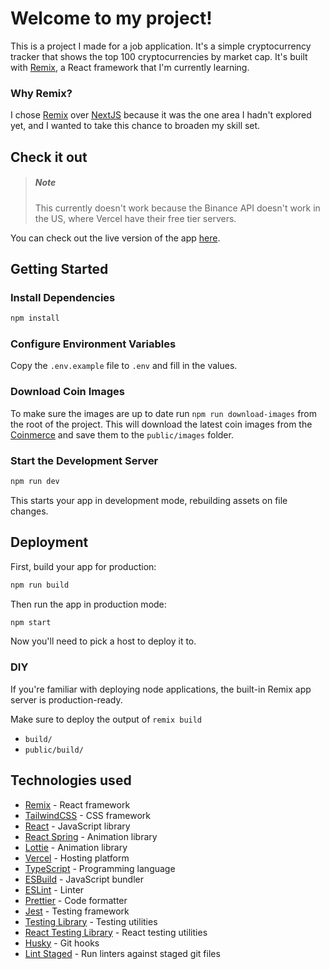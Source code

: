 # Welcome to my project!

This is a project I made for a job application. It's a simple cryptocurrency tracker that shows the top 100 cryptocurrencies by market cap. It's built with [Remix](https://remix.run), a React framework that I'm currently learning.

### Why Remix?

I chose [Remix](https://remix.run) over [NextJS](https://nextjs.org) because it was the one area I hadn't explored yet, and I wanted to take this chance to broaden my skill set.

## Check it out

> ##### Note
>
> This currently doesn't work because the Binance API doesn't work in the US, where Vercel have their free tier servers.

You can check out the live version of the app [here](https://coinmerce-assignment.vercel.app).

## Getting Started

### Install Dependencies

```sh
npm install
```

### Configure Environment Variables

Copy the `.env.example` file to `.env` and fill in the values.

### Download Coin Images

To make sure the images are up to date run `npm run download-images` from the root of the project.
This will download the latest coin images from the [Coinmerce](https://coinmerce.io) and save them to the `public/images` folder.

### Start the Development Server

```sh
npm run dev
```

This starts your app in development mode, rebuilding assets on file changes.

## Deployment

First, build your app for production:

```sh
npm run build
```

Then run the app in production mode:

```sh
npm start
```

Now you'll need to pick a host to deploy it to.

### DIY

If you're familiar with deploying node applications, the built-in Remix app server is production-ready.

Make sure to deploy the output of `remix build`

- `build/`
- `public/build/`

## Technologies used

- [Remix](https://remix.run) - React framework
- [TailwindCSS](https://tailwindcss.com) - CSS framework
- [React](https://reactjs.org) - JavaScript library
- [React Spring](https://react-spring.io) - Animation library
- [Lottie](https://airbnb.design/lottie) - Animation library
- [Vercel](https://vercel.com) - Hosting platform
- [TypeScript](https://www.typescriptlang.org) - Programming language
- [ESBuild](https://esbuild.github.io) - JavaScript bundler
- [ESLint](https://eslint.org) - Linter
- [Prettier](https://prettier.io) - Code formatter
- [Jest](https://jestjs.io) - Testing framework
- [Testing Library](https://testing-library.com) - Testing utilities
- [React Testing Library](https://testing-library.com/docs/react-testing-library/intro) - React testing utilities
- [Husky](https://typicode.github.io/husky) - Git hooks
- [Lint Staged](https://github.com/lint-staged/lint-staged) - Run linters against staged git files
